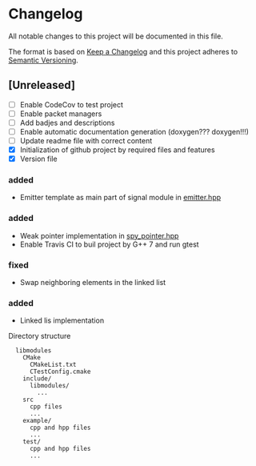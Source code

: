 # Changelog
All notable changes to this project will be documented in this file.

The format is based on [Keep a Changelog](http://keepachangelog.com/en/1.0.0/)
and this project adheres to [Semantic Versioning](http://semver.org/spec/v2.0.0.html).

## [Unreleased]
- [ ] Enable CodeCov to test project
- [ ] Enable packet managers
- [ ] Add badjes and descriptions
- [ ] Enable automatic documentation generation (doxygen??? doxygen!!!)
- [ ] Update readme file with correct content
- [x] Initialization of github project by required files and features
- [x] Version file

### added
 - Emitter template as main part of signal module in [emitter.hpp](include/libmodules/emitter.hpp)

### added
- Weak pointer implementation in [spy_pointer.hpp](include/libmodules/spy_pointer.hpp)
- Enable Travis CI to buil project by G++ 7 and run gtest

### fixed
- Swap neighboring elements in the linked list

### added
- Linked lis implementation

Directory structure
```
  libmodules
    CMake
      CMakeList.txt
      CTestConfig.cmake
    include/
      libmodules/
        ...
    src
      cpp files
      ...
    example/
      cpp and hpp files
      ...
    test/
      cpp and hpp files
      ...
```
